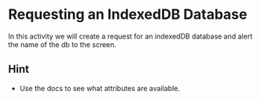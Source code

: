 # Requesting an IndexedDB Database

In this activity we will create a request for an indexedDB database and alert the name of the db to the screen. 

## Hint 

* Use the docs to see what attributes are available.
